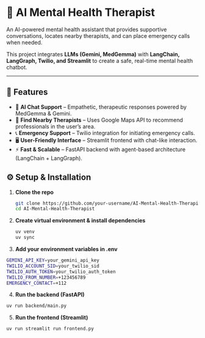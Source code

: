 # 🧠 AI Mental Health Therapist

An AI-powered mental health assistant that provides supportive conversations, locates nearby therapists, and can place emergency calls when needed.  

This project integrates **LLMs (Gemini, MedGemma)** with **LangChain, LangGraph, Twilio, and Streamlit** to create a safe, real-time mental health chatbot.  

---

## 🚀 Features
- 🤝 **AI Chat Support** – Empathetic, therapeutic responses powered by MedGemma & Gemini.  
- 📍 **Find Nearby Therapists** – Uses Google Maps API to recommend professionals in the user’s area.  
- 📞 **Emergency Support** – Twilio integration for initiating emergency calls.  
- 🖥️ **User-Friendly Interface** – Streamlit frontend with chat-like interaction.  
- ⚡ **Fast & Scalable** – FastAPI backend with agent-based architecture (LangChain + LangGraph).  


## ⚙️ Setup & Installation
1. **Clone the repo**  
   ```bash
   git clone https://github.com/your-username/AI-Mental-Health-Therapist.git
   cd AI-Mental-Health-Therapist
   ```
2. **Create virtual environment & install dependencies**
    ```bash
    uv venv
    uv sync
    ```
3. **Add your environment variables in .env**
```bash
GEMINI_API_KEY=your_gemini_api_key
TWILIO_ACCOUNT_SID=your_twilio_sid
TWILIO_AUTH_TOKEN=your_twilio_auth_token
TWILIO_FROM_NUMBER=+123456789
EMERGENCY_CONTACT=+112
```

4. **Run the backend (FastAPI)**
```bash
uv run backend/main.py
```
5. **Run the frontend (Streamlit)**
```bash
uv run streamlit run frontend.py
```




